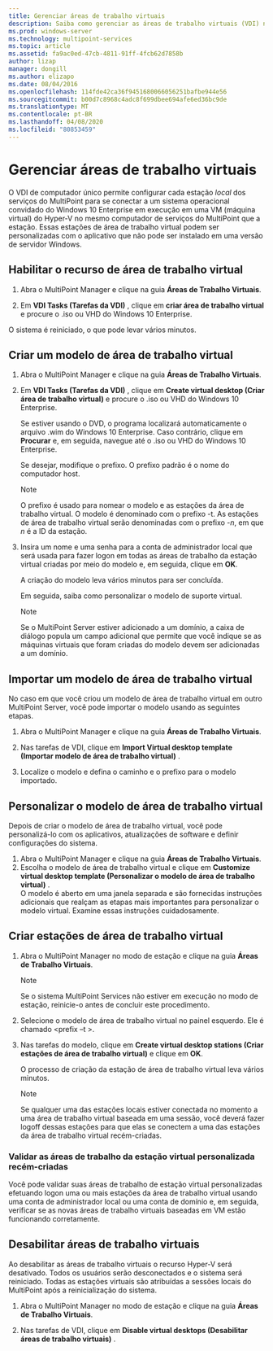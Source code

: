```yaml
---
title: Gerenciar áreas de trabalho virtuais
description: Saiba como gerenciar as áreas de trabalho virtuais (VDI) nos serviços do MultiPoint
ms.prod: windows-server
ms.technology: multipoint-services
ms.topic: article
ms.assetid: fa9ac0ed-47cb-4811-91ff-4fcb62d7858b
author: lizap
manager: dongill
ms.author: elizapo
ms.date: 08/04/2016
ms.openlocfilehash: 114fde42ca36f9451680066056251bafbe944e56
ms.sourcegitcommit: b00d7c8968c4adc8f699dbee694afe6ed36bc9de
ms.translationtype: MT
ms.contentlocale: pt-BR
ms.lasthandoff: 04/08/2020
ms.locfileid: "80853459"
---
```

# <a name="manage-virtual-desktops"></a>Gerenciar áreas de trabalho virtuais
O VDI de computador único permite configurar cada estação *local* dos serviços do MultiPoint para se conectar a um sistema operacional convidado do Windows 10 Enterprise em execução em uma VM (máquina virtual) do Hyper-V no mesmo computador de serviços do MultiPoint que a estação. Essas estações de área de trabalho virtual podem ser personalizadas com o aplicativo que não pode ser instalado em uma versão de servidor Windows.  
  
## <a name="enable-the-virtual-desktop-feature"></a>Habilitar o recurso de área de trabalho virtual  
  
1.  Abra o MultiPoint Manager e clique na guia **Áreas de Trabalho Virtuais**.  
  
2.  Em **VDI Tasks (Tarefas da VDI)** , clique em **criar área de trabalho virtual** e procure o .iso ou VHD do Windows 10 Enterprise.  
  
O sistema é reiniciado, o que pode levar vários minutos.  
  
## <a name="create-a-virtual-desktop-template"></a>Criar um modelo de área de trabalho virtual  
  
1.  Abra o MultiPoint Manager e clique na guia **Áreas de Trabalho Virtuais**.  
  
2.  Em **VDI Tasks (Tarefas da VDI)** , clique em **Create virtual desktop (Criar área de trabalho virtual)** e procure o .iso ou VHD do Windows 10 Enterprise.  
  
    Se estiver usando o DVD, o programa localizará automaticamente o arquivo .wim do Windows 10 Enterprise. Caso contrário, clique em **Procurar** e, em seguida, navegue até o .iso ou VHD do Windows 10 Enterprise.  
  
    Se desejar, modifique o prefixo. O prefixo padrão é o nome do computador host.  
  
    > [!NOTE]  
    > O prefixo é usado para nomear o modelo e as estações da área de trabalho virtual. O modelo é denominado com o prefixo \-t. As estações de área de trabalho virtual serão denominadas com o prefixo \-*n*, em que *n* é a ID da estação.  
  
4.  Insira um nome e uma senha para a conta de administrador local que será usada para fazer logon em todas as áreas de trabalho da estação virtual criadas por meio do modelo e, em seguida, clique em **OK**.  
  
    A criação do modelo leva vários minutos para ser concluída.  
      
    Em seguida, saiba como personalizar o modelo de suporte virtual.  
      
    > [!NOTE]  
    > Se o MultiPoint Server estiver adicionado a um domínio, a caixa de diálogo popula um campo adicional que permite que você indique se as máquinas virtuais que foram criadas do modelo devem ser adicionadas a um domínio.   
  
## <a name="import-a-virtual-desktop-template"></a>Importar um modelo de área de trabalho virtual  
No caso em que você criou um modelo de área de trabalho virtual em outro MultiPoint Server, você pode importar o modelo usando as seguintes etapas.  

1.    Abra o MultiPoint Manager e clique na guia **Áreas de Trabalho Virtuais**.  
  
2.    Nas tarefas de VDI, clique em **Import Virtual desktop template (Importar modelo de área de trabalho virtual)** .  
  
3.    Localize o modelo e defina o caminho e o prefixo para o modelo importado.  
  
## <a name="customize-the-virtual-desktop-template"></a>Personalizar o modelo de área de trabalho virtual  
Depois de criar o modelo de área de trabalho virtual, você pode personalizá-lo com os aplicativos, atualizações de software e definir configurações do sistema.   

1. Abra o MultiPoint Manager e clique na guia **Áreas de Trabalho Virtuais**.  
2. Escolha o modelo de área de trabalho virtual e clique em **Customize virtual desktop template (Personalizar o modelo de área de trabalho virtual)** .  
O modelo é aberto em uma janela separada e são fornecidas instruções adicionais que realçam as etapas mais importantes para personalizar o modelo virtual. Examine essas instruções cuidadosamente.  
  
## <a name="create-virtual-desktop-stations"></a>Criar estações de área de trabalho virtual  
  
1.  Abra o MultiPoint Manager no modo de estação e clique na guia **Áreas de Trabalho Virtuais**.  
  
    > [!NOTE]  
    > Se o sistema MultiPoint Services não estiver em execução no modo de estação, reinicie-o antes de concluir este procedimento.  
  
2.  Selecione o modelo de área de trabalho virtual no painel esquerdo. Ele é chamado <prefix –t >.  
  
3.  Nas tarefas do modelo, clique em **Create virtual desktop stations (Criar estações de área de trabalho virtual)** e clique em **OK**.  
  
    O processo de criação da estação de área de trabalho virtual leva vários minutos.  
  
    > [!NOTE]  
    > Se qualquer uma das estações locais estiver conectada no momento a uma área de trabalho virtual baseada em uma sessão, você deverá fazer logoff dessas estações para que elas se conectem a uma das estações da área de trabalho virtual recém-criadas.  
  
### <a name="validate-the-newly-created-customized-virtual-station-desktops"></a>Validar as áreas de trabalho da estação virtual personalizada recém-criadas  
  
Você pode validar suas áreas de trabalho de estação virtual personalizadas efetuando logon uma ou mais estações da área de trabalho virtual usando uma conta de administrador local ou uma conta de domínio e, em seguida, verificar se as novas áreas de trabalho virtuais baseadas em VM estão funcionando corretamente.  
  
## <a name="disable-virtual-desktops"></a>Desabilitar áreas de trabalho virtuais  
  
Ao desabilitar as áreas de trabalho virtuais o recurso Hyper-V será desativado. Todos os usuários serão desconectados e o sistema será reiniciado. Todas as estações virtuais são atribuídas a sessões locais do MultiPoint após a reinicialização do sistema.  

1. Abra o MultiPoint Manager no modo de estação e clique na guia **Áreas de Trabalho Virtuais**.  
  
2. Nas tarefas de VDI, clique em **Disable virtual desktops (Desabilitar áreas de trabalho virtuais)** . 